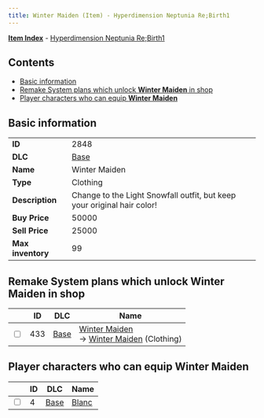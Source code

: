 ```yaml
---
title: Winter Maiden (Item) - Hyperdimension Neptunia Re;Birth1
---
```


[**Item Index**](/neptunia/rb1/item/index.html) - [Hyperdimension Neptunia Re;Birth1](/neptunia/rb1)

## Contents

- [Basic information](#basic-information)
- [Remake System plans which unlock **Winter Maiden** in shop](#remake-system-plans-which-unlock-winter-maiden-in-shop)
- [Player characters who can equip **Winter Maiden**](#player-characters-who-can-equip-winter-maiden)

## Basic information

|   |   |
| -- | -- |
| **ID** | 2848 |
| **DLC** | [Base](/neptunia/rb1/dlc/1-base.html) |
| **Name** | Winter Maiden |
| **Type** | Clothing |
| **Description** | Change to the Light Snowfall outfit, but keep your original hair color! |
| **Buy Price** | 50000 |
| **Sell Price** | 25000 |
| **Max inventory** | 99 |


## Remake System plans which unlock **Winter Maiden** in shop

|    | ID | DLC | Name |
| -- | -- | --- | ---- |
| <input type="checkbox" id="rb1-remake-1-433" class="trackbox" /> | 433 | [Base](/neptunia/rb1/dlc/1-base.html) | [Winter Maiden](/neptunia/rb1/remake/1-433-winter-maiden.html)<br /> → [Winter Maiden](/neptunia/rb1/item/1-2848-winter-maiden.html) (Clothing) |


## Player characters who can equip **Winter Maiden**

|    | ID | DLC | Name |
| -- | -- | --- | ---- |
| <input type="checkbox" id="rb1-player-1-4" class="trackbox" /> | 4 | [Base](/neptunia/rb1/dlc/1-base.html) | [Blanc](/neptunia/rb1/player/1-4-blanc.html) |
